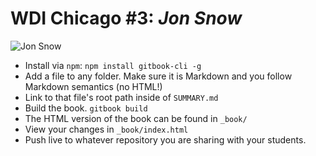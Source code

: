 # WDI Chicago #3: *Jon Snow*

![Jon Snow](http://i.imgur.com/oavA3Zy.png)

* Install via `npm`: `npm install gitbook-cli -g`
* Add a file to any folder. Make sure it is Markdown and you follow Markdown semantics (no HTML!)
* Link to that file's root path inside of `SUMMARY.md`
* Build the book. `gitbook build`
* The HTML version of the book can be found in `_book/`
* View your changes in `_book/index.html`
* Push live to whatever repository you are sharing with your students.
